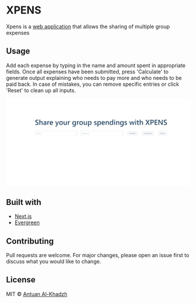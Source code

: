 # XPENS

Xpens is a [web application](https://xpens.now.sh/) that allows the sharing of multiple group expenses


## Usage

Add each expense by typing in the name and amount spent in appropriate fields. Once all expenses have been submitted, press 'Calculate' to generate output explaining who needs to pay more and who needs to be paid back. In case of mistakes, you can remove specific entries or click 'Reset' to clean up all inputs.

<a href="https://xpens.now.sh/" align="center">
  <img src="img/demo.gif">
</a>


## Built with
* [Next.js](https://github.com/zeit/next.js)
* [Evergreen](https://github.com/segmentio/evergreen)

## Contributing
Pull requests are welcome. For major changes, please open an issue first to discuss what you would like to change.

## License
MIT © [Antuan Al-Khadzh](https://github.com/aal-khadzh)
